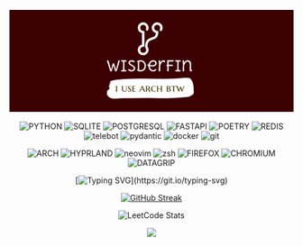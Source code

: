 <div align="center">
  
  ![img](https://github.com/wisderfin/WISDERFIN/blob/main/header.png)
  
  <div id="header" align="center">
    

  ![PYTHON](https://img.shields.io/badge/python-2E0004?style=for-the-badge&logo=python&logoColor=ffdd54)
  ![SQLITE](https://img.shields.io/badge/sqlite-2E0004.svg?style=for-the-badge&logo=sqlite&logoColor=white)
  ![POSTGRESQL](https://img.shields.io/badge/postgres-2E0004.svg?style=for-the-badge&logo=postgresql&logoColor=white)
  ![FASTAPI](https://img.shields.io/badge/FastAPI-2E0004?style=for-the-badge&logo=fastapi)
  ![POETRY](https://img.shields.io/badge/Poetry-2E0004.svg?style=for-the-badge&logo=poetry&logoColor=0B3D8D)
  ![REDIS](https://img.shields.io/badge/redis-2E0004.svg?&style=for-the-badge&logo=redis&logoColor=white")
  ![telebot](https://img.shields.io/badge/telebot-2E0004.svg?&style=for-the-badge&logo=telegram&logoColor=white")
  ![pydantic](https://img.shields.io/badge/pydantic-2E0004.svg?&style=for-the-badge&logo=pydantic&logoColor=white")
  ![docker](https://img.shields.io/badge/docker-2E0004.svg?&style=for-the-badge&logo=docker&logoColor=white")
  ![git](https://img.shields.io/badge/git-2E0004.svg?&style=for-the-badge&logo=git&logoColor=white")

  
  
  

![ARCH](https://img.shields.io/badge/Arch_Linux-2E0004?style=for-the-badge&logo=arch-linux&logoColor=white)
![HYPRLAND](https://img.shields.io/badge/Hyprland-2E0004?style=for-the-badge&logo=hyprland&logoColor=white)
![neovim](https://img.shields.io/badge/neovim-2E0004.svg?&style=for-the-badge&logo=neovim&logoColor=white)
![zsh](https://img.shields.io/badge/zsh-2E0004.svg?&style=for-the-badge&logo=zsh&logoColor=white")
![FIREFOX](https://img.shields.io/badge/Firefox-2E0004?style=for-the-badge&logo=Firefox-Browser&logoColor=white)
![CHROMIUM](https://img.shields.io/badge/Chromium-2E0004?style=for-the-badge&logo=Google-Chrome&logoColor=white)
![DATAGRIP](https://img.shields.io/badge/datagrip-2E0004.svg?&style=for-the-badge&logo=DataGrip&logoColor=white")
 

  [![Typing SVG](https://readme-typing-svg.herokuapp.com?font=Fira+Code&pause=2000&center=true&random=false&width=435&lines=I+like+to+learn+new+things.;I+love+Python+with+all+my+heart.;I+use+arch+btw.)](https://git.io/typing-svg)  
  
  [![GitHub Streak](http://github-readme-streak-stats.herokuapp.com?user=WISDERFIN&theme=dark&background=000000)](vision-friendly-dark)   
  
  ![LeetCode Stats](https://leetcard.jacoblin.cool/wisderfin?theme=radical&font=Rubik)

  <img src="https://media3.giphy.com/media/v1.Y2lkPTc5MGI3NjExd2VnN2c3aWYzYTh2M21ldmVnbzJoY3I1bG1ubmNiODlmM2ZhamR5dCZlcD12MV9pbnRlcm5hbF9naWZfYnlfaWQmY3Q9dHM/hS42TuYYnANLFR9IRQ/giphy.webp" width="200"/>
  </div>
</div>

